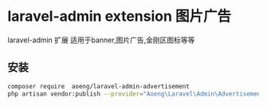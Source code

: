 laravel-admin extension 图片广告
======

laravel-admin 扩展 适用于banner,图片广告,金刚区图标等等

## 安装
```bash
composer require  aoeng/laravel-admin-advertisement
php artisan vendor:publish --provider="Aoeng\Laravel\Admin\Advertisement\AdvertisementServiceProvider"
```
